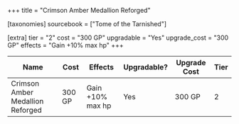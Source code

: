 +++
title = "Crimson Amber Medallion Reforged"

[taxonomies]
sourcebook = ["Tome of the Tarnished"]

[extra]
tier = "2"
cost = "300 GP"
upgradable = "Yes"
upgrade_cost = "300 GP"
effects = "Gain +10% max hp"
+++

| Name                          | Cost    | Effects                                                                                           | Upgradable? | Upgrade Cost | Tier |
| ----------------------------- | ------- | ----------------------------------------------------------------------------------------------- | ----------- | ------------ | ---- |
| Crimson Amber Medallion Reforged | 300 GP | Gain +10% max hp | Yes | 300 GP | 2 |
